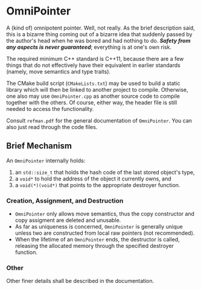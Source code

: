 # OmniPointer

A (kind of) omnipotent pointer. Well, not really. As the brief description said, this is a bizarre thing coming out of a bizarre idea that suddenly passed by the author's head when he was bored and had nothing to do. ***Safety from any aspects is never guaranteed***; everything is at one's own risk.

The required minimum C++ standard is C++11, because there are a few things that do not effectively have their equivalent in earlier standards (namely, move semantics and type traits).

The CMake build script (`CMakeLists.txt`) may be used to build a static library which will then be linked to another project to compile. Otherwise, one also may use `OmniPointer.cpp` as another source code to compile together with the others. Of course, either way, the header file is still needed to access the functionality.

Consult `refman.pdf` for the general documentation of `OmniPointer`. You can also just read through the code files.

## Brief Mechanism
An `OmniPointer` internally holds:
1. an `std::size_t` that holds the hash code of the last stored object's type, 
2. a `void*` to hold the address of the object it currently owns, and
3. a `void(*)(void*)` that points to the appropriate destroyer function.

### Creation, Assignment, and Destruction
- `OmniPointer` only allows move semantics, thus the copy constructor and copy assigment are deleted and unusable.
- As far as uniqueness is concerned, `OmniPointer` is generally unique unless two are constructed from local raw pointers (not recommended).
- When the lifetime of an `OmniPointer` ends, the destructor is called, releasing the allocated memory through the specified destroyer function.

### Other
Other finer details shall be described in the documentation.
